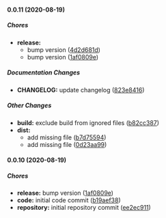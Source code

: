 #### 0.0.11 (2020-08-19)

##### Chores

- **release:**
  - bump version ([4d2d681d](https://github.com/gregoranders/nodejs-prepare-asset/commit/4d2d681da8bfd2798f9522e3d5d792b8cb7be1b6))
  - bump version ([1af0809e](https://github.com/gregoranders/nodejs-prepare-asset/commit/1af0809e948b016a1d62f458b63201f0d803a28e))

##### Documentation Changes

- **CHANGELOG:** update changelog ([823e8416](https://github.com/gregoranders/nodejs-prepare-asset/commit/823e841631bc30c39803df12846756ebc01022a2))

##### Other Changes

- **build:** exclude build from ignored files ([b82cc387](https://github.com/gregoranders/nodejs-prepare-asset/commit/b82cc387fdca726f02e29032a233306f20e41cbc))
- **dist:**
  - add missing file ([b7d75594](https://github.com/gregoranders/nodejs-prepare-asset/commit/b7d755942a509d2f2e02d11914df9c95d555517d))
  - add missing file ([0d23aa99](https://github.com/gregoranders/nodejs-prepare-asset/commit/0d23aa994b53d57aa87cfdc3781ef7e06e3c6a8b))

#### 0.0.10 (2020-08-19)

##### Chores

- **release:** bump version ([1af0809e](https://github.com/gregoranders/nodejs-prepare-asset/commit/1af0809e948b016a1d62f458b63201f0d803a28e))
- **code:** initial code commit ([b19aef38](https://github.com/gregoranders/nodejs-prepare-asset/commit/b19aef38aa3dbbb60c12e66e2d0f547b84c131f5))
- **repository:** initial repository commit ([ee2ec911](https://github.com/gregoranders/nodejs-prepare-asset/commit/ee2ec911e3eb59e0f523c4b502838759869cd2c9))
